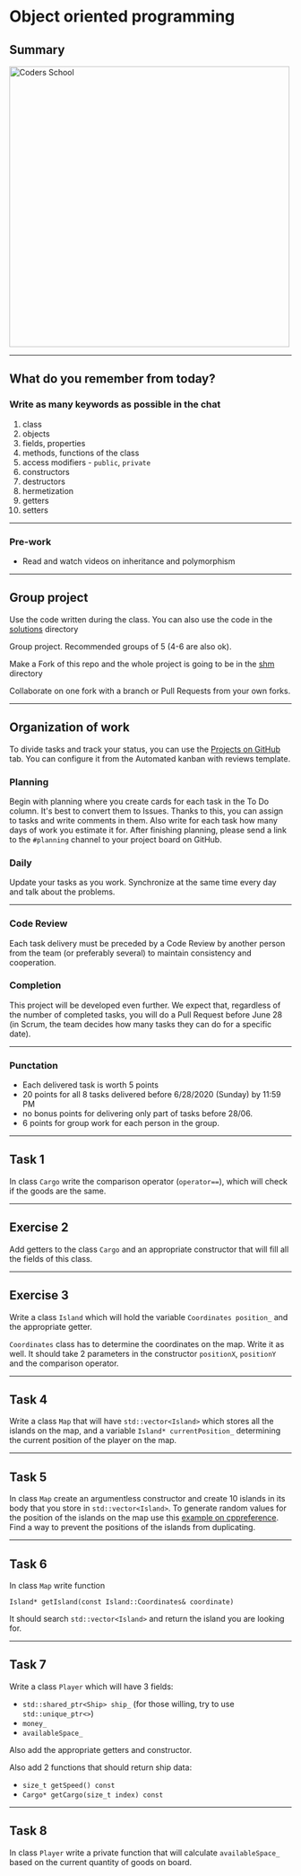 <!-- .slide: data-background="#111111" -->

# Object oriented programming

## Summary

<a href="https://coders.school">
    <img width="500" data-src="../coders_school_logo.png" alt="Coders School" class="plain">
</a>

___

## What do you remember from today?

### Write as many keywords as possible in the chat
<!-- .element: class="fragment fade-in" -->

1. <!-- .element: class="fragment fade-in" --> class
2. <!-- .element: class="fragment fade-in" --> objects
3. <!-- .element: class="fragment fade-in" --> fields, properties
4. <!-- .element: class="fragment fade-in" --> methods, functions of the class
5. <!-- .element: class="fragment fade-in" --> access modifiers - <code>public</code>, <code>private</code>
6. <!-- .element: class="fragment fade-in" --> constructors
7. <!-- .element: class="fragment fade-in" --> destructors
8. <!-- .element: class="fragment fade-in" --> hermetization
9. <!-- .element: class="fragment fade-in" --> getters
10. <!-- .element: class="fragment fade-in" --> setters

___

### Pre-work

* Read and watch videos on inheritance and polymorphism

___

## Group project

Use the code written during the class. You can also use the code in the [solutions](solutions) directory

Group project. Recommended groups of 5 (4-6 are also ok).

Make a Fork of this repo and the whole project is going to be in the [shm](../shm) directory

Collaborate on one fork with a branch or Pull Requests from your own forks.

___

## Organization of work

To divide tasks and track your status, you can use the [Projects on GitHub](https://github.com/coders-school/object-oriented-programming/projects) tab. You can configure it from the Automated kanban with reviews template.

### Planning

Begin with planning where you create cards for each task in the To Do column. It's best to convert them to Issues. Thanks to this, you can assign to tasks and write comments in them. Also write for each task how many days of work you estimate it for. After finishing planning, please send a link to the `#planning` channel to your project board on GitHub.

### Daily

Update your tasks as you work. Synchronize at the same time every day and talk about the problems.

___

### Code Review

Each task delivery must be preceded by a Code Review by another person from the team (or preferably several) to maintain consistency and cooperation.

### Completion

This project will be developed even further. We expect that, regardless of the number of completed tasks, you will do a Pull Request before June 28 (in Scrum, the team decides how many tasks they can do for a specific date).

___

### Punctation

* Each delivered task is worth 5 points
* 20 points for all 8 tasks delivered before 6/28/2020 (Sunday) by 11:59 PM
* no bonus points for delivering only part of tasks before 28/06.
* 6 points for group work for each person in the group.

___

## Task 1

In class `Cargo` write the comparison operator (`operator==`), which will check if the goods are the same.

___

## Exercise 2

Add getters to the class `Cargo` and an appropriate constructor that will fill all the fields of this class.

___

## Exercise 3

Write a class `Island` which will hold the variable `Coordinates position_` and the appropriate getter.

`Coordinates` class has to determine the coordinates on the map. Write it as well. It should take 2 parameters in the constructor `positionX`, `positionY` and the comparison operator.
<!-- Klasa `Island` powinna posiadać także sklep. -->

___

## Task 4

Write a class `Map` that will have `std::vector<Island>` which stores all the islands on the map, and a variable `Island* currentPosition_` determining the current position of the player on the map.

___

## Task 5

In class `Map` create an argumentless constructor and create 10 islands in its body that you store in `std::vector<Island>`.
To generate random values ​​for the position of the islands on the map use this [example on cppreference](https://en.cppreference.com/w/cpp/numeric/random/uniform_int_distribution).
Find a way to prevent the positions of the islands from duplicating.

___

## Task 6

In class `Map` write function

`Island* getIsland(const Island::Coordinates& coordinate)`

It should search `std::vector<Island>` and return the island you are looking for.

___

## Task 7

Write a class `Player` which will have 3 fields:

* `std::shared_ptr<Ship> ship_` (for those willing, try to use `std::unique_ptr<>`)
* `money_`
* `availableSpace_`

Also add the appropriate getters and constructor.

Also add 2 functions that should return ship data:

* `size_t getSpeed() const`
* `Cargo* getCargo(size_t index) const`

___

## Task 8

In class `Player` write a private function that will calculate `availableSpace_` based on the current quantity of goods on board.

